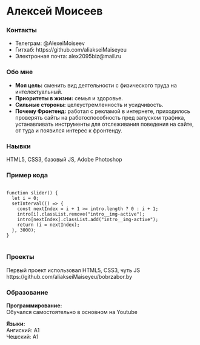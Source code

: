 <h1>Алексей Моисеев</h1>
<h3>Контакты</h3>
<ul>
 <li>Телеграм: @AlexeiMoiseev  </li>
 <li>Гитхаб: https://github.com/aliakseiMaiseyeu </li>
 <li>Электронная почта: alex2095biz@mail.ru</li>
</ul>

<h3>Обо мне</h3>
<ul>
 <li><strong>Моя цель:</strong> сменить вид деятельности с физического труда на интелектуальный.</li>
 <li><strong>Приоритеты в жизни:</strong> семья и здоровье. </li>
 <li><strong>Сильные стороны:</strong> целеустремленность и усидчивость.</li>
 <li><strong>Почему Фронтенд:</strong> работал с рекламой в интернете, приходилось
проверять сайты на работоспособность пред запуском трафика, устанавливать инструменты для отслеживания поведения на сайте, от туда и появился интерес к фронтенду.</li>
</ul>
 


<h3>Наывки</h3>
HTML5, CSS3, базовый JS, Adobe Photoshop


<h3>Пример кода</h3>
<pre>
<code> 
function slider() {
  let i = 0;
  setInterval(() => {
    const nextIndex = i + 1 >= intro.length ? 0 : i + 1;
    intro[i].classList.remove("intro__img-active");
    intro[nextIndex].classList.add("intro__img-active");
    return (i = nextIndex);
  }, 3000);
}
</code> 
</pre>
<h3>Проекты</h3>
Первый проект использовал HTML5, CSS3, чуть JS
https://github.com/aliakseiMaiseyeu/bobrzabor.by

<h3>Образование</h3>
<strong>Программирование:</strong><br>
Обучался самостоятельно в основном на Youtube<br>

<strong>Языки: </strong> <br>
Ангиский: A1 <br>
Чешский: А1
